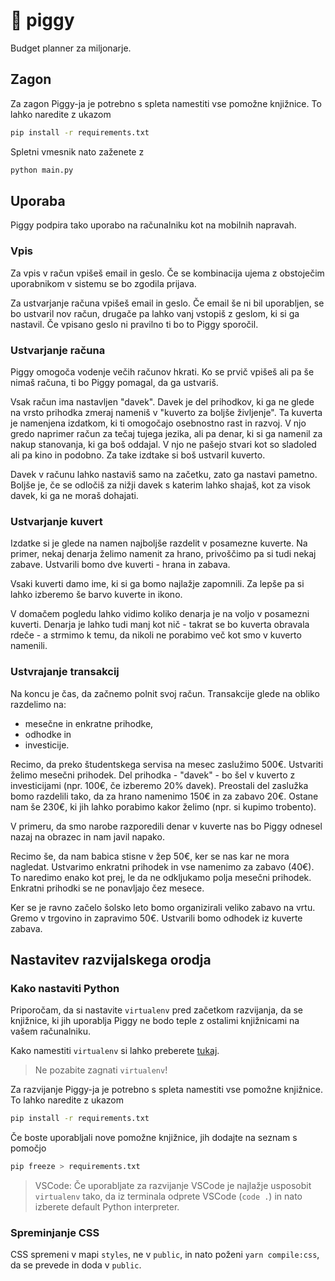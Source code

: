 # 🐷 piggy

Budget planner za miljonarje.

## Zagon

Za zagon Piggy-ja je potrebno s spleta namestiti vse pomožne knjižnice. To lahko naredite z ukazom

```bash
pip install -r requirements.txt
```

Spletni vmesnik nato zaženete z

```bash
python main.py
```

## Uporaba

Piggy podpira tako uporabo na računalniku kot na mobilnih napravah.

### Vpis

Za vpis v račun vpišeš email in geslo. Če se kombinacija ujema z obstoječim uporabnikom v sistemu se bo zgodila prijava.

Za ustvarjanje računa vpišeš email in geslo. Če email še ni bil uporabljen, se bo ustvaril nov račun, drugače pa lahko vanj vstopiš z geslom, ki si ga nastavil. Če vpisano geslo ni pravilno ti bo to Piggy sporočil.

### Ustvarjanje računa

Piggy omogoča vodenje večih računov hkrati. Ko se prvič vpišeš ali pa še nimaš računa, ti bo Piggy pomagal, da ga ustvariš.

Vsak račun ima nastavljen "davek". Davek je del prihodkov, ki ga ne glede na vrsto prihodka zmeraj nameniš v "kuverto za boljše življenje". Ta kuverta je namenjena izdatkom, ki ti omogočajo osebnostno rast in razvoj. V njo gredo naprimer račun za tečaj tujega jezika, ali pa denar, ki si ga namenil za nakup stanovanja, ki ga boš oddajal. V njo ne pašejo stvari kot so sladoled ali pa kino in podobno. Za take izdtake si boš ustvaril kuverto.

Davek v računu lahko nastaviš samo na začetku, zato ga nastavi pametno. Boljše je, če se odločiš za nižji davek s katerim lahko shajaš, kot za visok davek, ki ga ne moraš dohajati.

### Ustvarjanje kuvert

Izdatke si je glede na namen najboljše razdelit v posamezne kuverte. Na primer, nekaj denarja želimo namenit za hrano, privoščimo pa si tudi nekaj zabave. Ustvarili bomo dve kuverti - hrana in zabava.

Vsaki kuverti damo ime, ki si ga bomo najlažje zapomnili. Za lepše pa si lahko izberemo še barvo kuverte in ikono.

V domačem pogledu lahko vidimo koliko denarja je na voljo v posamezni kuverti. Denarja je lahko tudi manj kot nič - takrat se bo kuverta obravala rdeče - a strmimo k temu, da nikoli ne porabimo več kot smo v kuverto namenili.

### Ustvrajanje transakcij

Na koncu je čas, da začnemo polnit svoj račun. Transakcije glede na obliko razdelimo na:

- mesečne in enkratne prihodke,
- odhodke in
- investicije.

Recimo, da preko študentskega servisa na mesec zaslužimo 500€. Ustvariti želimo mesečni prihodek. Del prihodka - "davek" - bo šel v kuverto z investicijami (npr. 100€, če izberemo 20% davek). Preostali del zaslužka bomo razdelili tako, da za hrano namenimo 150€ in za zabavo 20€. Ostane nam še 230€, ki jih lahko porabimo kakor želimo (npr. si kupimo trobento).

V primeru, da smo narobe razporedili denar v kuverte nas bo Piggy odnesel nazaj na obrazec in nam javil napako.

Recimo še, da nam babica stisne v žep 50€, ker se nas kar ne mora nagledat. Ustvarimo enkratni prihodek in vse namenimo za zabavo (40€). To naredimo enako kot prej, le da ne odkljukamo polja mesečni prihodek. Enkratni prihodki se ne ponavljajo čez mesece.

Ker se je ravno začelo šolsko leto bomo organizirali veliko zabavo na vrtu. Gremo v trgovino in zapravimo 50€. Ustvarili bomo odhodek iz kuverte zabava.

## Nastavitev razvijalskega orodja

### Kako nastaviti Python

Priporočam, da si nastavite `virtualenv` pred začetkom razvijanja, da se knjižnice, ki jih uporablja Piggy ne bodo teple z ostalimi knjižnicami na vašem računalniku.

Kako namestiti `virtualenv` si lahko preberete [tukaj](https://packaging.python.org/guides/installing-using-pip-and-virtual-environments/).

> Ne pozabite zagnati `virtualenv`!

Za razvijanje Piggy-ja je potrebno s spleta namestiti vse pomožne knjižnice. To lahko naredite z ukazom

```bash
pip install -r requirements.txt
```

Če boste uporabljali nove pomožne knjižnice, jih dodajte na seznam s pomočjo

```bash
pip freeze > requirements.txt
```

> VSCode: Če uporabljate za razvijanje VSCode je najlažje usposobit `virtualenv` tako, da iz terminala odprete VSCode (`code .`) in nato izberete default Python interpreter.

### Spreminjanje CSS

CSS spremeni v mapi `styles`, ne v `public`, in nato poženi `yarn compile:css`, da se prevede in doda v `public`.
